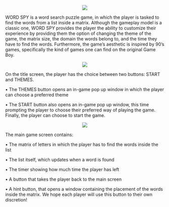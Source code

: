 
<p align="center">
  <img src="https://github.com/delialala/word-search-puzzle/assets/80036327/9b5cbb33-c545-417a-9748-dd036407e458" />
</p>


WORD SPY  is a word search puzzle game, in which the player is tasked to find the words from a list inside a matrix. Although the gameplay model is a classic one, WORD SPY provides the player the ability to customize their experience by providing them the option of changing the theme of the game, the matrix size, the domain the words belong to, and the time they have to find the words. Furthermore, the game’s aesthetic is inspired by 90’s games, specifically the kind of games one can find on the original Game Boy.

<p align="center">
  <img src="https://github.com/delialala/word-search-puzzle/assets/80036327/ca402f9c-3b73-4c7e-947f-26fc6e9ce5af"/>
</p>


On the title screen, the player has the choice between two buttons: START and THEMES.

•	The THEMES button opens an in-game pop up window in which the player can choose a preferred theme

•	The START button also opens an in-game pop up window, this time prompting the player to choose their preferred way of playing the game. Finally, the player can choose to start the game.

<p align="center">
  <img src="https://github.com/delialala/word-search-puzzle/assets/80036327/b11289a2-0b03-4e2e-a0f6-9b74d282d9c8"/>
</p>


The main game screen contains:

•	The matrix of letters in which the player has to find the words inside the list

•	The list itself, which updates when a word is found

•	The timer showing how much time the player has left

•	A button that takes the player back to the main screen

•	A hint button, that opens a window containing the placement of the words inside the matrix. We hope each player will use this button to their own discretion!

